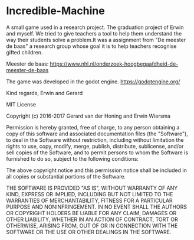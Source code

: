 # Incredible-Machine
A small game used in a research project. The graduation project of Erwin and myself.
We tried to give teachers a tool to help them understand the way their students solve a problem.It was a assignment from "De meester de baas"  a research group whose goal it is to help teachers recognise gifted children.

Meester de baas:
https://www.nhl.nl/onderzoek-hoogbegaafdheid-de-meester-de-baas

The game was developed in the godot engine.
https://godotengine.org/

Kind regards,
Erwin and Gerard


MIT License

Copyright (c) 2016-2017 Gerard van der Honing and Erwin Wiersma

Permission is hereby granted, free of charge, to any person obtaining a copy
of this software and associated documentation files (the "Software"), to deal
in the Software without restriction, including without limitation the rights
to use, copy, modify, merge, publish, distribute, sublicense, and/or sell
copies of the Software, and to permit persons to whom the Software is
furnished to do so, subject to the following conditions:

The above copyright notice and this permission notice shall be included in all
copies or substantial portions of the Software.

THE SOFTWARE IS PROVIDED "AS IS", WITHOUT WARRANTY OF ANY KIND, EXPRESS OR
IMPLIED, INCLUDING BUT NOT LIMITED TO THE WARRANTIES OF MERCHANTABILITY,
FITNESS FOR A PARTICULAR PURPOSE AND NONINFRINGEMENT. IN NO EVENT SHALL THE
AUTHORS OR COPYRIGHT HOLDERS BE LIABLE FOR ANY CLAIM, DAMAGES OR OTHER
LIABILITY, WHETHER IN AN ACTION OF CONTRACT, TORT OR OTHERWISE, ARISING FROM,
OUT OF OR IN CONNECTION WITH THE SOFTWARE OR THE USE OR OTHER DEALINGS IN THE
SOFTWARE.
